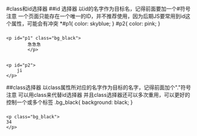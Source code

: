 #class和id选择器
##id 选择器
	 以id的名字作为目标名，记得前面要加一个#符号
	 注意 一个页面只能存在一个唯一的ID，并不推荐使用，因为后期JS要常用到id这个属性，可能会有冲突
*#p1{
		color: skyblue;
	}
	#p2{
		color: pink;
	}
###
	<p id="p1" class="bg_black">
			急急急
			</p>


	<p id="p2">
		ji
	</p>
##class选择器
	以class属性所对应的名字作为目标的名字，记得前面加个"."符号
	注意 可以用class来代替id选择器 并且class选择器还可以多次重用，可以更好的控制一个或多个标签
.bg_black{
			background: black;
	}
###
	<p class="bg_black">
	34
	</p>
